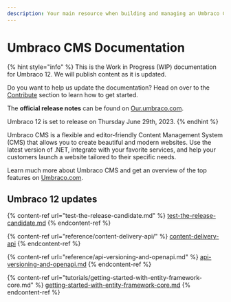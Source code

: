 ```yaml
---
description: Your main resource when building and managing an Umbraco CMS website.
---
```


# Umbraco CMS Documentation

{% hint style="info" %}
This is the Work in Progress (WIP) documentation for Umbraco 12. We will publish content as it is updated.

Do you want to help us update the documentation? Head on over to the [Contribute](https://docs.umbraco.com/welcome/contribute) section to learn how to get started.

The **official release notes** can be found on [Our.umbraco.com](https://our.umbraco.com/download/releases/1200).

Umbraco 12 is set to release on Thursday June 29th, 2023.
{% endhint %}

Umbraco CMS is a flexible and editor-friendly Content Management System (CMS) that allows you to create beautiful and modern websites. Use the latest version of .NET, integrate with your favorite services, and help your customers launch a website tailored to their specific needs.

Learn much more about Umbraco CMS and get an overview of the top features on [Umbraco.com](https://umbraco.com/products/umbraco-cms/).

## Umbraco 12 updates

{% content-ref url="test-the-release-candidate.md" %}
[test-the-release-candidate.md](test-the-release-candidate.md)
{% endcontent-ref %}

{% content-ref url="reference/content-delivery-api/" %}
[content-delivery-api](reference/content-delivery-api/)
{% endcontent-ref %}

{% content-ref url="reference/api-versioning-and-openapi.md" %}
[api-versioning-and-openapi.md](reference/api-versioning-and-openapi.md)
{% endcontent-ref %}

{% content-ref url="tutorials/getting-started-with-entity-framework-core.md" %}
[getting-started-with-entity-framework-core.md](tutorials/getting-started-with-entity-framework-core.md)
{% endcontent-ref %}
